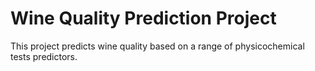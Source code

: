 # Wine Quality Prediction Project
This project predicts wine quality based on a range of physicochemical tests predictors.
